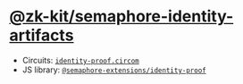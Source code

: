 # [@zk-kit/semaphore-identity-artifacts](https://www.npmjs.com/package/@zk-kit/semaphore-identity-artifacts)

* Circuits: [`identity-proof.circom`](https://github.com/semaphore-protocol/extensions/blob/main/packages/identity-proof.circom/src/identity-proof.circom)
* JS library: [`@semaphore-extensions/identity-proof`](https://github.com/semaphore-protocol/extensions/tree/main/packages/identity-proof)

